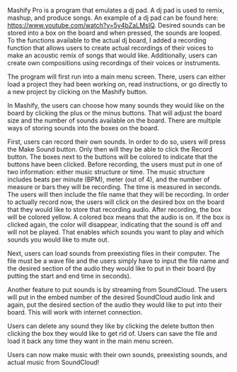
Mashify Pro is a program that emulates a dj pad. A dj pad is used to remix, mashup, and produce songs. An example of a dj pad can be found here: https://www.youtube.com/watch?v=5y4bZaLMsIQ. Desired sounds can be stored into a box on the board and when pressed, the sounds are looped. To the functions available to the actual dj board, I added a recording function that allows users to create actual recordings of their voices to make an acoustic remix of songs that would like. Additionally, users can create own compositions using recordings of their voices or instruments. 

The program will first run into a main menu screen. There, users can either load a project they had been working on, read instructions, or go directly to a new project by clicking on the Mashify button. 

In Mashify, the users can choose how many sounds they would like on the board by clicking the plus or the minus buttons. That will adjust the board size and the number of sounds available on the board. There are multiple ways of storing sounds into the boxes on the board. 

First, users can record their own sounds. In order to do so, users will press the Make Sound button. Only then will they be able to click the Record button. The boxes next to the buttons will be colored to indicate that the buttons have been clicked. Before recording, the users must put in one of two information: either music structure or time. The music structure includes beats per minute (BPM), meter (out of 4), and the number of measure or bars they will be recording. The time is measured in seconds. The users will then include the file name that they will be recording. In order to actually record now, the users will click on the desired box on the board that they would like to store that recording audio. After recording, the box will be colored yellow. A colored box means that the audio is on. If the box is clicked again, the color will disappear, indicating that the sound is off and will not be played. That enables which sounds you want to play and which sounds you would like to mute out. 

Next, users can load sounds from preexisting files in their computer. The file must be a wave file and the users simply have to input the file name and the desired section of the audio they would like to put in their board (by putting the start and end time in seconds). 
	
Another feature to put sounds is by streaming from SoundCloud. The users will put in the embed number of the desired SoundCloud audio link and again, put the desired section of the audio they would like to put into their board. This will work with internet connection.  

Users can delete any sound they like by clicking the delete button then clicking the box they would like to get rid of. Users can save the file and load it back any time they want in the main menu screen. 

Users can now make music with their own sounds, preexisting sounds, and actual music from SoundCloud!
